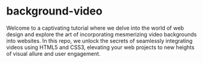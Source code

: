 # background-video

Welcome to a captivating tutorial where we delve into the world of web design and explore the art of incorporating mesmerizing video backgrounds into websites. 
In this repo, we unlock the secrets of seamlessly integrating videos using HTML5 and CSS3, elevating your web projects to new heights of visual allure and user engagement.
